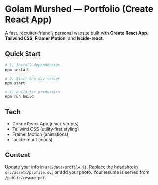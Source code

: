 
# Golam Murshed — Portfolio (Create React App)

A fast, recruiter-friendly personal website built with **Create React App**, **Tailwind CSS**, **Framer Motion**, and **lucide-react**.

## Quick Start

```bash
# 1) Install dependencies
npm install

# 2) Start the dev server
npm start

# 3) Build for production
npm run build
```

## Tech
- Create React App (react-scripts)
- Tailwind CSS (utility-first styling)
- Framer Motion (animations)
- lucide-react (icons)

## Content
Update your info in `src/data/profile.js`. Replace the headshot in `src/assets/profile.svg` or add your photo.
Your resume is served from `/public/resume.pdf`.
